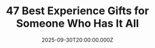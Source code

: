 ---
title: "47 Best Experience Gifts for Someone Who Has It All"
date: 2025-09-30T20:00:00.000Z
category: Human Kindness
externalLink: "https://www.goodgoodgood.co/articles/experience-gifts"
image: ""
excerpt: "In a world where it’s so easy to buy exactly what you want whenever you want it, an experience can be a thoughtful and cherished gift that creates lasting memories.…"
---